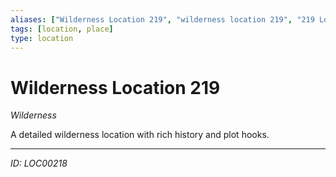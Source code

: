 ```yaml
---
aliases: ["Wilderness Location 219", "wilderness location 219", "219 Location Wilderness"]
tags: [location, place]
type: location
---
```


# Wilderness Location 219

*Wilderness*

A detailed wilderness location with rich history and plot hooks.

---
*ID: LOC00218*